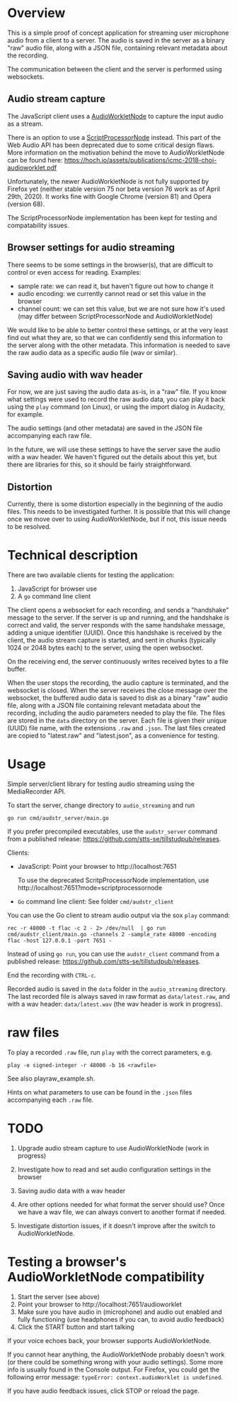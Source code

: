 # Overview

This is a simple proof of concept application for streaming user microphone audio from a client to a server. The audio is saved in the server as a binary "raw" audio file, along with a JSON file, containing relevant metadata about the recording.

The communication between the client and the server is performed using websockets.

## Audio stream capture

The JavaScript client uses a [AudioWorkletNode](https://developer.mozilla.org/en-US/docs/Web/API/AudioWorkletNode) to capture the input audio as a stream.

There is an option to use a [ScriptProcessorNode](https://developer.mozilla.org/en-US/docs/Web/API/ScriptProcessorNode) instead. This part of the Web Audio API has been deprecated due to some critical design flaws. More information on the motivation behind the move to AudioWorkletNode can be found here: https://hoch.io/assets/publications/icmc-2018-choi-audioworklet.pdf

Unfortunately, the newer AudioWorkletNode is not fully supported by Firefox yet (neither stable version 75 nor beta version 76 work as of April 29th, 2020). It works fine with Google Chrome (version 81) and Opera (version 68).

The ScriptProcessorNode implementation has been kept for testing and compatability issues.


## Browser settings for audio streaming

There seems to be some settings in the browser(s), that are difficult to control or even access for reading. Examples:

* sample rate: we can read it, but haven't figure out how to change it
* audio encoding: we currently cannot read or set this value in the browser
* channel count: we can set this value, but we are not sure how it's used (may differ between ScriptProcessorNode and AudioWorkletNode)

We would like to be able to better control these settings, or at the very least find out what they are, so that we can confidently send this information to the server along with the other metadata. This information is needed to save the raw audio data as a specific audio file (wav or similar).


## Saving audio with wav header

For now, we are just saving the audio data as-is, in a "raw" file. If you know what settings were used to record the raw audio data, you can play it back using the `play` command (on Linux), or using the import dialog in Audacity, for example.

The audio settings (and other metadata) are saved in the JSON file accompanying each raw file.

In the future, we will use these settings to have the server save the audio with a wav header. We haven't figured out the details about this yet, but there are libraries for this, so it should be fairly straightforward.


## Distortion

Currently, there is some distortion especially in the beginning of the audio files. This needs to be investigated further. It is possible that this will change once we move over to using AudioWorkletNode, but if not, this issue needs to be resolved.


# Technical description

There are two available clients for testing the application:

1. JavaScript for browser use
2. A `go` command line client

The client opens a websocket for each recording, and sends a "handshake" message to the server. If the server is up and running, and the handshake is correct and valid, the server responds with the same handshake message, adding a unique identifier (UUID). Once this handshake is received by the client, the audio stream capture is started, and sent in chunks (typically 1024 or 2048 bytes each) to the server, using the open websocket.

On the receiving end, the server continuously writes received bytes to a file buffer.

When the user stops the recording, the audio capture is terminated, and the websocket is closed. When the server receives the close message over the websocket, the buffered audio data is saved to disk as a binary "raw" audio file, along with a JSON file containing relevant metadata about the recording, including the audio parameters needed to play the file. The files are stored in the `data` directory on the server. Each file is given their unique (UUID) file name, with the extensions `.raw` and `.json`. The last files created are copied to "latest.raw" and "latest.json", as a convenience for testing.



# Usage

Simple server/client library for testing audio streaming using the MediaRecorder API.

To start the server, change directory to `audio_streaming` and run

 `go run cmd/audstr_server/main.go`

If you prefer precompiled executables, use the `audstr_server` command from a published release: https://github.com/stts-se/tillstudpub/releases.

Clients:

* JavaScript: Point your browser to http://localhost:7651

   To use the deprecated ScritpProcessorNode implementation, use http://localhost:7651?mode=scriptprocessornode

* `Go` command line client: See folder `cmd/audstr_client`

You can use the Go client to stream audio output via the sox `play` command:

   `rec -r 48000 -t flac -c 2 - 2> /dev/null  | go run cmd/audstr_client/main.go -channels 2 -sample_rate 48000 -encoding flac -host 127.0.0.1 -port 7651 -`

Instead of using `go run`, you can use the `audstr_client` command from a published release: https://github.com/stts-se/tillstudpub/releases.

End the recording with `CTRL-c`.


Recorded audio is saved in the `data` folder in the `audio_streaming` directory. The last recorded file is always saved in raw format as `data/latest.raw`, and with a wav header: `data/latest.wav` (the wav header is work in progress).

# raw files

To play a recorded `.raw` file, run `play` with the correct parameters, e.g.

 `play -e signed-integer -r 48000 -b 16 <rawfile>`


See also playraw_example.sh.

Hints on what parameters to use can be found in the `.json` files accompanying each `.raw` file.


# TODO

1. Upgrade audio stream capture to use AudioWorkletNode (work in progress)

2. Investigate how to read and set audio configuration settings in the browser

3. Saving audio data with a wav header

4. Are other options needed for what format the server should use? Once we have a wav file, we can always convert to another format if needed.

5. Investigate distortion issues, if it doesn't improve after the switch to AudioWorkletNode.



# Testing a browser's AudioWorkletNode compatibility

1. Start the server (see above)
2. Point your browser to http://localhost:7651/audioworklet
3. Make sure you have audio in (microphone) and audio out enabled and fully functioning (use headphones if you can, to avoid audio feedback)
4. Click the START button and start talking

If your voice echoes back, your browser supports AudioWorkletNode.

If you cannot hear anything, the AudioWorkletNode probably doesn't work (or there could be something wrong with your audio settings). Some more info is usually found in the Console output. For Firefox, you could get the following error message: `typeError: context.audioWorklet is undefined`.

If you have audio feedback issues, click STOP or reload the page.

